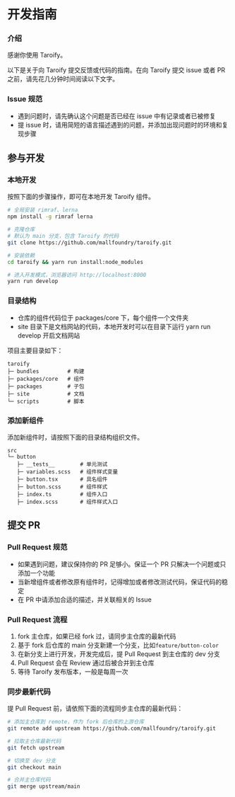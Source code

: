 # 开发指南

### 介绍

感谢你使用 Taroify。

以下是关于向 Taroify 提交反馈或代码的指南。在向 Taroify 提交 issue 或者 PR 之前，请先花几分钟时间阅读以下文字。

### Issue 规范

- 遇到问题时，请先确认这个问题是否已经在 issue 中有记录或者已被修复
- 提 issue 时，请用简短的语言描述遇到的问题，并添加出现问题时的环境和复现步骤

## 参与开发

### 本地开发

按照下面的步骤操作，即可在本地开发 Taroify 组件。

```bash
# 全局安装 rimraf、lerna
npm install -g rimraf lerna

# 克隆仓库
# 默认为 main 分支，包含 Taroify 的代码
git clone https://github.com/mallfoundry/taroify.git

# 安装依赖
cd taroify && yarn run install:node_modules

# 进入开发模式，浏览器访问 http://localhost:8000
yarn run develop
```

### 目录结构

- 仓库的组件代码位于 packages/core 下，每个组件一个文件夹
- site 目录下是文档网站的代码，本地开发时可以在目录下运行 yarn run develop 开启文档网站

项目主要目录如下：

```
taroify
├─ bundles         # 构建
├─ packages/core   # 组件
├─ packages        # 子包
├─ site            # 文档
└─ scripts         # 脚本
```

### 添加新组件

添加新组件时，请按照下面的目录结构组织文件。

```
src
└─ button
   ├─ __tests__        # 单元测试
   ├─ variables.scss   # 组件样式变量
   ├─ button.tsx       # 具名组件
   ├─ button.scss      # 组件样式
   ├─ index.ts         # 组件入口
   ├─ index.scss       # 组件样式入口
```

## 提交 PR

### Pull Request 规范

- 如果遇到问题，建议保持你的 PR 足够小。保证一个 PR 只解决一个问题或只添加一个功能
- 当新增组件或者修改原有组件时，记得增加或者修改测试代码，保证代码的稳定
- 在 PR 中请添加合适的描述，并关联相关的 Issue

### Pull Request 流程

1. fork 主仓库，如果已经 fork 过，请同步主仓库的最新代码
2. 基于 fork 后仓库的 main 分支新建一个分支，比如`feature/button-color`
3. 在新分支上进行开发，开发完成后，提 Pull Request 到主仓库的 dev 分支
4. Pull Request 会在 Review 通过后被合并到主仓库
5. 等待 Taroify 发布版本，一般是每周一次

### 同步最新代码

提 Pull Request 前，请依照下面的流程同步主仓库的最新代码：

```bash
# 添加主仓库到 remote，作为 fork 后仓库的上游仓库
git remote add upstream https://github.com/mallfoundry/taroify.git

# 拉取主仓库最新代码
git fetch upstream

# 切换至 dev 分支
git checkout main

# 合并主仓库代码
git merge upstream/main
```

